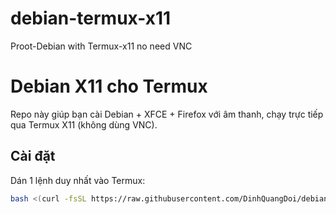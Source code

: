 # debian-termux-x11
Proot-Debian with Termux-x11 no need VNC
# Debian X11 cho Termux

Repo này giúp bạn cài Debian + XFCE + Firefox với âm thanh,
chạy trực tiếp qua Termux X11 (không dùng VNC).

## Cài đặt

Dán 1 lệnh duy nhất vào Termux:

```bash
bash <(curl -fsSL https://raw.githubusercontent.com/DinhQuangDoi/debian-termux-x11/main/install.sh)
